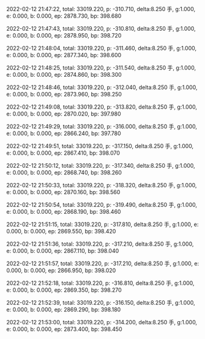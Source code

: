 2022-02-12 21:47:22, total: 33019.220, p: -310.710, delta:8.250 手, g:1.000, e: 0.000, b: 0.000, ep: 2878.730, bp: 398.680

2022-02-12 21:47:43, total: 33019.220, p: -310.810, delta:8.250 手, g:1.000, e: 0.000, b: 0.000, ep: 2878.950, bp: 398.720

2022-02-12 21:48:04, total: 33019.220, p: -311.460, delta:8.250 手, g:1.000, e: 0.000, b: 0.000, ep: 2877.340, bp: 398.600

2022-02-12 21:48:25, total: 33019.220, p: -311.540, delta:8.250 手, g:1.000, e: 0.000, b: 0.000, ep: 2874.860, bp: 398.300

2022-02-12 21:48:46, total: 33019.220, p: -312.040, delta:8.250 手, g:1.000, e: 0.000, b: 0.000, ep: 2873.960, bp: 398.250

2022-02-12 21:49:08, total: 33019.220, p: -313.820, delta:8.250 手, g:1.000, e: 0.000, b: 0.000, ep: 2870.020, bp: 397.980

2022-02-12 21:49:29, total: 33019.220, p: -316.000, delta:8.250 手, g:1.000, e: 0.000, b: 0.000, ep: 2866.240, bp: 397.780

2022-02-12 21:49:51, total: 33019.220, p: -317.150, delta:8.250 手, g:1.000, e: 0.000, b: 0.000, ep: 2867.410, bp: 398.070

2022-02-12 21:50:12, total: 33019.220, p: -317.340, delta:8.250 手, g:1.000, e: 0.000, b: 0.000, ep: 2868.740, bp: 398.260

2022-02-12 21:50:33, total: 33019.220, p: -318.320, delta:8.250 手, g:1.000, e: 0.000, b: 0.000, ep: 2870.160, bp: 398.560

2022-02-12 21:50:54, total: 33019.220, p: -319.490, delta:8.250 手, g:1.000, e: 0.000, b: 0.000, ep: 2868.190, bp: 398.460

2022-02-12 21:51:15, total: 33019.220, p: -317.810, delta:8.250 手, g:1.000, e: 0.000, b: 0.000, ep: 2869.550, bp: 398.420

2022-02-12 21:51:36, total: 33019.220, p: -317.210, delta:8.250 手, g:1.000, e: 0.000, b: 0.000, ep: 2867.110, bp: 398.040

2022-02-12 21:51:57, total: 33019.220, p: -317.210, delta:8.250 手, g:1.000, e: 0.000, b: 0.000, ep: 2866.950, bp: 398.020

2022-02-12 21:52:18, total: 33019.220, p: -316.810, delta:8.250 手, g:1.000, e: 0.000, b: 0.000, ep: 2869.350, bp: 398.270

2022-02-12 21:52:39, total: 33019.220, p: -316.150, delta:8.250 手, g:1.000, e: 0.000, b: 0.000, ep: 2869.290, bp: 398.180

2022-02-12 21:53:00, total: 33019.220, p: -314.200, delta:8.250 手, g:1.000, e: 0.000, b: 0.000, ep: 2873.400, bp: 398.450